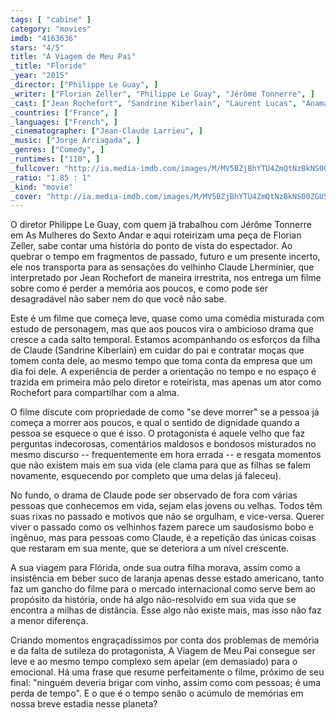 ```yaml
---
tags: [ "cabine" ]
category: "movies"
imdb: "4163636"
stars: "4/5"
title: "A Viagem de Meu Pai"
_title: "Floride"
_year: "2015"
_director: ["Philippe Le Guay", ]
_writer: ["Florian Zeller", "Philippe Le Guay", "Jérôme Tonnerre", ]
_cast: ["Jean Rochefort", "Sandrine Kiberlain", "Laurent Lucas", "Anamaria Marinca", "Clément Métayer", "Coline Beal", "Édith Le Merdy", "Christèle Tual", "Carine Piazzi", ]
_countries: ["France", ]
_languages: ["French", ]
_cinematographer: ["Jean-Claude Larrieu", ]
_music: ["Jorge Arriagada", ]
_genres: ["Comedy", ]
_runtimes: ["110", ]
_fullcover: "http://ia.media-imdb.com/images/M/MV5BZjBhYTU4ZmQtNzBkNS00ZGU5LWIzMzUtYzNhYTMzNTU5NGE2XkEyXkFqcGdeQXVyMzk0ODA2ODM@.jpg"
_ratio: "1.85 : 1"
_kind: "movie"
_cover: "http://ia.media-imdb.com/images/M/MV5BZjBhYTU4ZmQtNzBkNS00ZGU5LWIzMzUtYzNhYTMzNTU5NGE2XkEyXkFqcGdeQXVyMzk0ODA2ODM@._V1._SX100_SY136_.jpg"
---
```

O diretor Philippe Le Guay, com quem já trabalhou com Jérôme Tonnerre em As Mulheres do Sexto Andar e aqui roteirizam uma peça de Florian Zeller, sabe contar uma história do ponto de vista do espectador. Ao quebrar o tempo em fragmentos de passado, futuro e um presente incerto, ele nos transporta para as sensações do velhinho Claude Lherminier, que interpretado por Jean Rochefort de maneira irrestrita, nos entrega um filme sobre como é perder a memória aos poucos, e como pode ser desagradável não saber nem do que você não sabe.

Este é um filme que começa leve, quase como uma comédia misturada com estudo de personagem, mas que aos poucos vira o ambicioso drama que cresce a cada salto temporal. Estamos acompanhando os esforços da filha de Claude (Sandrine Kiberlain) em cuidar do pai e contratar moças que tomem conta dele, ao mesmo tempo que toma conta da empresa que um dia foi dele. A experiência de perder a orientação no tempo e no espaço é trazida em primeira mão pelo diretor e roteirista, mas apenas um ator como Rochefort para compartilhar com a alma.

O filme discute com propriedade de como "se deve morrer" se a pessoa já começa a morrer aos poucos, e qual o sentido de dignidade quando a pessoa se esquece o que é isso. O protagonista é aquele velho que faz perguntas indecorosas, comentários maldosos e bondosos misturados no mesmo discurso -- frequentemente em hora errada -- e resgata momentos que não existem mais em sua vida (ele clama para que as filhas se falem novamente, esquecendo por completo que uma delas já faleceu).

No fundo, o drama de Claude pode ser observado de fora com várias pessoas que conhecemos em vida, sejam elas jovens ou velhas. Todos têm suas rixas no passado e motivos que não se orgulham, e vice-versa. Querer viver o passado como os velhinhos fazem parece um saudosismo bobo e ingênuo, mas para pessoas como Claude, é a repetição das únicas coisas que restaram em sua mente, que se deteriora a um nível crescente.

A sua viagem para Flórida, onde sua outra filha morava, assim como a insistência em beber suco de laranja apenas desse estado americano, tanto faz um gancho do filme para o mercado internacional como serve bem ao propósito da história, onde há algo não-resolvido em sua vida que se encontra a milhas de distância. Esse algo não existe mais, mas isso não faz a menor diferença.

Criando momentos engraçadíssimos por conta dos problemas de memória e da falta de sutileza do protagonista, A Viagem de Meu Pai consegue ser leve e ao mesmo tempo complexo sem apelar (em demasiado) para o emocional. Há uma frase que resume perfeitamente o filme, próximo de seu final: "ninguém deveria brigar com vinho, assim como com pessoas; é uma perda de tempo". E o que é o tempo senão o acúmulo de memórias em nossa breve estadia nesse planeta?
